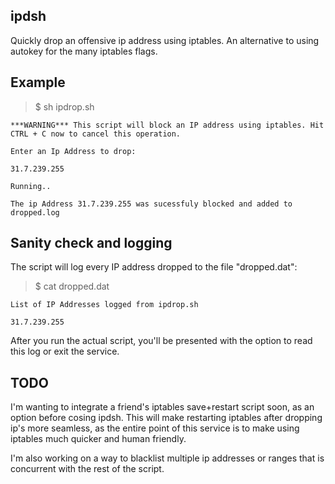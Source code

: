 ## ipdsh
Quickly drop an offensive ip address using iptables. An alternative to using autokey for the many iptables flags.
## Example

   >$ sh ipdrop.sh

    ***WARNING*** This script will block an IP address using iptables. Hit CTRL + C now to cancel this operation.

    Enter an Ip Address to drop:

    31.7.239.255

    Running..

    The ip Address 31.7.239.255 was sucessfuly blocked and added to dropped.log

## Sanity check and logging

The script will log every IP address dropped to the file "dropped.dat":

  >$ cat dropped.dat

    List of IP Addresses logged from ipdrop.sh

    31.7.239.255

After you run the actual script, you'll be presented with the option to read this log or exit the service.

## TODO

I'm wanting to integrate a friend's iptables save+restart script soon, as an option before cosing ipdsh.
This will make restarting iptables after dropping ip's more seamless, as the entire point of this service
is to make using iptables much quicker and human friendly.

I'm also working on a way to blacklist multiple ip addresses or ranges that is concurrent with the rest of the script.

